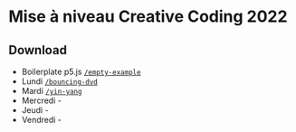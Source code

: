 # Mise à niveau Creative Coding 2022

## Download
- Boilerplate p5.js [`/empty-example`](https://minhaskamal.github.io/DownGit/#/home?url=https://github.com/ecal-mid/man-creative-coding-2022/blob/main/empty-example)
- Lundi [`/bouncing-dvd`](https://minhaskamal.github.io/DownGit/#/home?url=https://github.com/ecal-mid/man-creative-coding-2022/blob/main/bouncing-dvd)
- Mardi [`/yin-yang`](https://minhaskamal.github.io/DownGit/#/home?url=https://github.com/ecal-mid/man-creative-coding-2022/blob/main/yin-yang)
- Mercredi -
- Jeudi -
- Vendredi -
